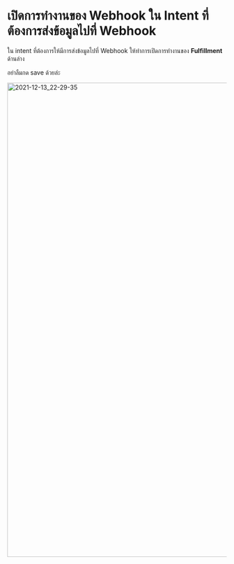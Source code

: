 
# เปิดการทำงานของ Webhook ใน Intent ที่ต้องการส่งข้อมูลไปที่ Webhook

ใน intent ที่ต้องการให้มีการส่งข้อมูลไปที่ Webhook ให้ทำการเปิดการทำงานของ **Fulfillment** ด้านล่าง

อย่าลืมกด save ด้วยล่ะ

<img width="1087" alt="2021-12-13_22-29-35" src="https://user-images.githubusercontent.com/85179/145840705-6bda4daf-ec64-4abf-b0cf-6a345123013b.png">
